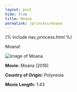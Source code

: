 ```yaml
---
layout: post
hide: True
title: Moana
permalink: /princess/moana
---
```


{% include nav_princess.html %}

Moana!

![image of Moana]({{site.baseurl}}/kushig/images/moananan.jpeg)

**Movie:** Moana (2016)
<br>

**Country of Origin:** Polynesia
<br>

**Movie Length:** 1:43

<script>
    var moana_facts = [
    {fact: "Real pigs were used for the voice of Pua", complexity: "O(1)"},
    {fact: "Maui was originally planned to be the protagonist", complexity: "O(1)"},
    {fact: "Moana was Auli'i Cravalho's, the voice of Moana, first acting gig!", complexity: "O(1)"},
    {fact: "You're Welcome was originally Moana's song", complexity: "O(1)"},
    {fact: "Lin-Manuel Miranda wrote a lot of the music for Moana", complexity: "O(1)"},
    {fact: "The name Moana means ocean", complexity: "O(1)"},
];

var randomIndex = Math.floor(Math.random() * moana_facts.length);
var selectedJoke = moana_facts[randomIndex];
console.log("Joke #" + (randomIndex + 1) + ": " + selectedJoke.joke + " (Complexity: " + selectedJoke.complexity + ")");
</script>
